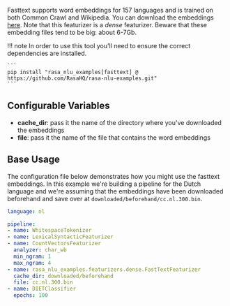 Fasttext supports word embeddings for 157 languages and is trained on both Common Crawl and Wikipedia. You can download the embeddings
[here](https://fasttext.cc/docs/en/crawl-vectors.html#models). Note that this featurizer is a *dense* featurizer. Beware that these embedding files tend to be big: about 6-7Gb.

!!! note
    In order to use this tool you'll need to ensure the correct dependencies are installed.

    ```
    pip install "rasa_nlu_examples[fasttext] @ https://github.com/RasaHQ/rasa-nlu-examples.git"
    ```


## Configurable Variables

- **cache_dir**: pass it the name of the directory where you've downloaded the embeddings
- **file**: pass it the name of the file that contains the word embeddings

## Base Usage

The configuration file below demonstrates how you might use the fasttext embeddings. In this example
we're building a pipeline for the Dutch language and we're assuming that the embeddings have been
downloaded beforehand and save over at `downloaded/beforehand/cc.nl.300.bin`.

```yaml
language: nl

pipeline:
- name: WhitespaceTokenizer
- name: LexicalSyntacticFeaturizer
- name: CountVectorsFeaturizer
  analyzer: char_wb
  min_ngram: 1
  max_ngram: 4
- name: rasa_nlu_examples.featurizers.dense.FastTextFeaturizer
  cache_dir: downloaded/beforehand
  file: cc.nl.300.bin
- name: DIETClassifier
  epochs: 100
```
